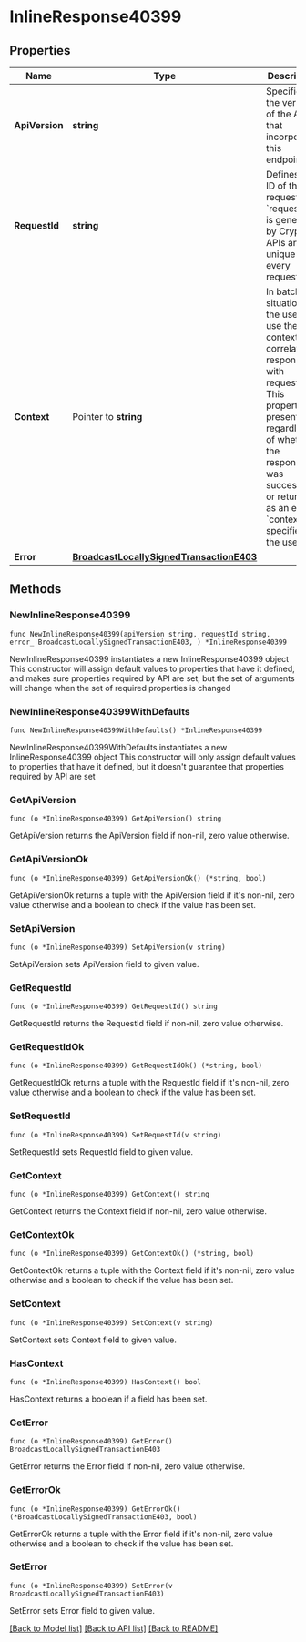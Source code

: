 # InlineResponse40399

## Properties

Name | Type | Description | Notes
------------ | ------------- | ------------- | -------------
**ApiVersion** | **string** | Specifies the version of the API that incorporates this endpoint. | 
**RequestId** | **string** | Defines the ID of the request. The &#x60;requestId&#x60; is generated by Crypto APIs and it&#39;s unique for every request. | 
**Context** | Pointer to **string** | In batch situations the user can use the context to correlate responses with requests. This property is present regardless of whether the response was successful or returned as an error. &#x60;context&#x60; is specified by the user. | [optional] 
**Error** | [**BroadcastLocallySignedTransactionE403**](BroadcastLocallySignedTransactionE403.md) |  | 

## Methods

### NewInlineResponse40399

`func NewInlineResponse40399(apiVersion string, requestId string, error_ BroadcastLocallySignedTransactionE403, ) *InlineResponse40399`

NewInlineResponse40399 instantiates a new InlineResponse40399 object
This constructor will assign default values to properties that have it defined,
and makes sure properties required by API are set, but the set of arguments
will change when the set of required properties is changed

### NewInlineResponse40399WithDefaults

`func NewInlineResponse40399WithDefaults() *InlineResponse40399`

NewInlineResponse40399WithDefaults instantiates a new InlineResponse40399 object
This constructor will only assign default values to properties that have it defined,
but it doesn't guarantee that properties required by API are set

### GetApiVersion

`func (o *InlineResponse40399) GetApiVersion() string`

GetApiVersion returns the ApiVersion field if non-nil, zero value otherwise.

### GetApiVersionOk

`func (o *InlineResponse40399) GetApiVersionOk() (*string, bool)`

GetApiVersionOk returns a tuple with the ApiVersion field if it's non-nil, zero value otherwise
and a boolean to check if the value has been set.

### SetApiVersion

`func (o *InlineResponse40399) SetApiVersion(v string)`

SetApiVersion sets ApiVersion field to given value.


### GetRequestId

`func (o *InlineResponse40399) GetRequestId() string`

GetRequestId returns the RequestId field if non-nil, zero value otherwise.

### GetRequestIdOk

`func (o *InlineResponse40399) GetRequestIdOk() (*string, bool)`

GetRequestIdOk returns a tuple with the RequestId field if it's non-nil, zero value otherwise
and a boolean to check if the value has been set.

### SetRequestId

`func (o *InlineResponse40399) SetRequestId(v string)`

SetRequestId sets RequestId field to given value.


### GetContext

`func (o *InlineResponse40399) GetContext() string`

GetContext returns the Context field if non-nil, zero value otherwise.

### GetContextOk

`func (o *InlineResponse40399) GetContextOk() (*string, bool)`

GetContextOk returns a tuple with the Context field if it's non-nil, zero value otherwise
and a boolean to check if the value has been set.

### SetContext

`func (o *InlineResponse40399) SetContext(v string)`

SetContext sets Context field to given value.

### HasContext

`func (o *InlineResponse40399) HasContext() bool`

HasContext returns a boolean if a field has been set.

### GetError

`func (o *InlineResponse40399) GetError() BroadcastLocallySignedTransactionE403`

GetError returns the Error field if non-nil, zero value otherwise.

### GetErrorOk

`func (o *InlineResponse40399) GetErrorOk() (*BroadcastLocallySignedTransactionE403, bool)`

GetErrorOk returns a tuple with the Error field if it's non-nil, zero value otherwise
and a boolean to check if the value has been set.

### SetError

`func (o *InlineResponse40399) SetError(v BroadcastLocallySignedTransactionE403)`

SetError sets Error field to given value.



[[Back to Model list]](../README.md#documentation-for-models) [[Back to API list]](../README.md#documentation-for-api-endpoints) [[Back to README]](../README.md)


